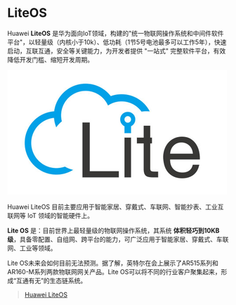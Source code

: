 # LiteOS

Huawei **LiteOS** 是华为面向IoT领域，构建的"统一物联网操作系统和中间件软件平台"，以轻量级（内核小于10k）、低功耗（1节5号电池最多可以工作5年），快速启动，互联互通，安全等关键能力，为开发者提供 "一站式" 完整软件平台，有效降低开发门槛、缩短开发周期。

![](../images/liteos.jpg)

Huawei LiteOS 目前主要应用于智能家居、穿戴式、车联网、智能抄表、工业互联网等 IoT 领域的智能硬件上。

**Lite OS** 是：目前世界上最轻量级的物联网操作系统，其系统 **体积轻巧到10KB级**，具备零配置、自组网、跨平台的能力，可广泛应用于智能家居、穿戴式、车联网、工业等领域。

Lite OS未来会如何目前无法预测。据了解，英特尔在会上展示了AR515系列和AR160-M系列两款物联网网关产品。Lite OS可以将不同的行业客户聚集起来，形成“互通有无”的生态链系统。

> [Huawei LiteOS](http://www.huawei.com/minisite/iot/cn/liteos.html)
